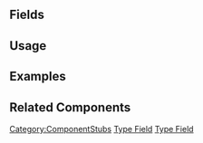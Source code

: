 <languages></languages> <translate>

## Fields

## Usage

## Examples

## Related Components

</translate>

[Category:ComponentStubs](Category:ComponentStubs "wikilink") [Type
Field](Category:Components{{#translation:}} "wikilink") [Type
Field](Category:Components:Data{{#translation:}} "wikilink")